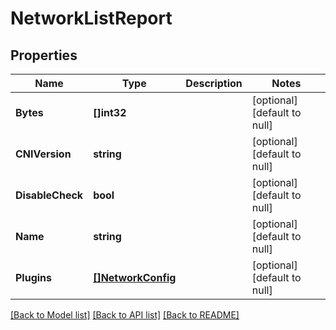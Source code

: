 # NetworkListReport

## Properties
Name | Type | Description | Notes
------------ | ------------- | ------------- | -------------
**Bytes** | **[]int32** |  | [optional] [default to null]
**CNIVersion** | **string** |  | [optional] [default to null]
**DisableCheck** | **bool** |  | [optional] [default to null]
**Name** | **string** |  | [optional] [default to null]
**Plugins** | [**[]NetworkConfig**](NetworkConfig.md) |  | [optional] [default to null]

[[Back to Model list]](../README.md#documentation-for-models) [[Back to API list]](../README.md#documentation-for-api-endpoints) [[Back to README]](../README.md)

